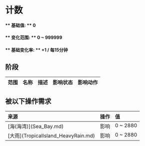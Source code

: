 # 计数  
#### ** 基础值: ** 0   
#### ** 变化范围: ** 0 ~ 999999  
#### ** 基础变化率: ** +1 / 每15分钟   
## 阶段  
<table class="table table-bordered"><thead><tr ><th  style="text-align:left;vertical-align:top;" >范围</th><th  style="text-align:left;vertical-align:top;" >名称</th><th  style="text-align:left;vertical-align:top;" >描述</th><th  style="text-align:left;vertical-align:top;" >影响状态</th><th  style="text-align:left;vertical-align:top;" >影响动作</th></tr></thead></tbody></table>  
  
## 被以下操作需求  
<table class="table table-bordered"><thead><tr ><th  style="text-align:left;vertical-align:top;" >来源</th><th  style="text-align:left;vertical-align:top;" >操作</th><th  style="text-align:left;vertical-align:top;" >值</th></tr></thead><tr ><td  style="text-align:left;vertical-align:top;" >[海(海湾)](Sea_Bay.md)</td><td  style="text-align:left;vertical-align:top;" >影响</td><td  style="text-align:left;vertical-align:top;" >0 ~ 2880</td></tr><tr ><td  style="text-align:left;vertical-align:top;" >[大雨](TropicalIsland_HeavyRain.md)</td><td  style="text-align:left;vertical-align:top;" >影响</td><td  style="text-align:left;vertical-align:top;" >0 ~ 2880</td></tr></tbody></table>  
  


<script>document.title="计数 - 卡牌生存百科 Card Survival Wiki";</script>